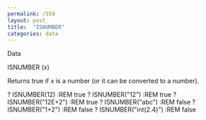 ```yaml
---
permalink: /559
layout: post
title:  "ISNUMBER"
categories: data
---
```

Data

ISNUMBER (x)

Returns true if x is a number (or it can be converted to a number).


? ISNUMBER(12)          :REM true
? ISNUMBER("12")        :REM true
? ISNUMBER("12E+2")     :REM true
? ISNUMBER("abc")       :REM false
? ISNUMBER("1+2")       :REM false
? ISNUMBER("int(2.4)")  :REM false

